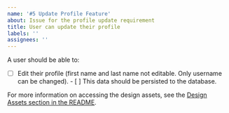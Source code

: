 ```yaml
---
name: '#5 Update Profile Feature'
about: Issue for the profile update requirement
title: User can update their profile
labels: ''
assignees: ''
---
```


A user should be able to:

- [ ] Edit their profile (first name and last name not editable. Only username can be changed). - [ ] This data should be persisted to the database.

For more information on accessing the design assets, see the [Design Assets section in the README](https://github.com/OpenClassrooms-Student-Center/ArgentBank-website#design-assets).

